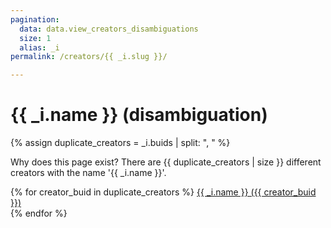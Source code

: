 ```yaml
---
pagination:
  data: data.view_creators_disambiguations
  size: 1
  alias: _i
permalink: /creators/{{ _i.slug }}/

---
```

# {{ _i.name }} (disambiguation)

{% assign duplicate_creators = _i.buids | split: ", " %}

Why does this page exist? There are {{ duplicate_creators | size }} different creators with the name '{{ _i.name }}'.

{% for creator_buid in duplicate_creators %}
	<a href="/creators/{{ _i.slug }}/{{ creator_buid }}">{{ _i.name }} ({{ creator_buid }})</a>
	<br />
{% endfor %}